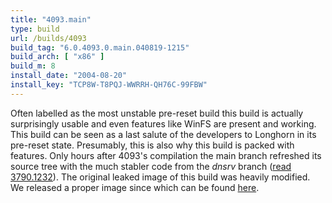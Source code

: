 ```yaml
---
title: "4093.main"
type: build
url: /builds/4093
build_tag: "6.0.4093.0.main.040819-1215"
build_arch: [ "x86" ]
build_m: 8
install_date: "2004-08-20"
install_key: "TCP8W-T8PQJ-WWRRH-QH76C-99FBW"
---
```


Often labelled as the most unstable pre-reset build this build is actually surprisingly usable and even features like WinFS are present and working. This build can be seen as a last salute of the developers to Longhorn in its pre-reset state. Presumably, this is also why this build is packed with features. Only hours after 4093's compilation the main branch refreshed its source tree with the much stabler code from the _dnsrv_ branch ([read 3790.1232](/builds/3790)). The original leaked image of this build was heavily modified. We released a proper image since which can be found [here](/fixed-version-4093).
